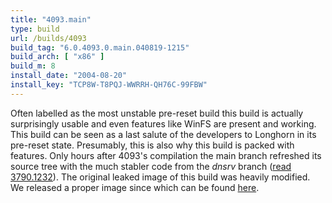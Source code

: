 ```yaml
---
title: "4093.main"
type: build
url: /builds/4093
build_tag: "6.0.4093.0.main.040819-1215"
build_arch: [ "x86" ]
build_m: 8
install_date: "2004-08-20"
install_key: "TCP8W-T8PQJ-WWRRH-QH76C-99FBW"
---
```


Often labelled as the most unstable pre-reset build this build is actually surprisingly usable and even features like WinFS are present and working. This build can be seen as a last salute of the developers to Longhorn in its pre-reset state. Presumably, this is also why this build is packed with features. Only hours after 4093's compilation the main branch refreshed its source tree with the much stabler code from the _dnsrv_ branch ([read 3790.1232](/builds/3790)). The original leaked image of this build was heavily modified. We released a proper image since which can be found [here](/fixed-version-4093).
